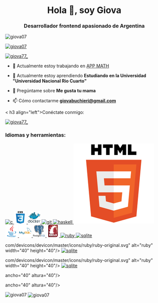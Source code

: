 <h1 align="center">Hola 👋, soy Giova</h1>
<h3 align="center">Desarrollador frontend apasionado de Argentina</h3>

<p align="left"> <img src=" https://komarev.com/ghpvc/?username=giova07&label=Profile%20views&color=0e75b6&style=flat" alt="giova07" /> </p>

<p align="left"> <a href="https:/ /github.com/ryo-ma/github-profile-trofeo"><img src="https://github-perfil-trofeo.vercel.app/?username=giova07" alt="giova07" /></a > </p>

<p align="left"> <a href="https://twitter.com/giova77_" target="blank"><img src="https://img.shields.io/twitter /seguir/giova77_?logo=twitter&style=for-the-badge" alt="giova77_" /></a> </p>

- 🔭 Actualmente estoy trabajando en [APP MATH](https://github.com/GiovA07/SUG)

- 🌱 Actualmente estoy aprendiendo **Estudiando en la Universidad "Universidad Nacional Rio Cuarto"**

- 💬 Pregúntame sobre **Me gusta tu mama**

- 📫 Cómo contactarme **giovabuchieri@gmail.com**

< h3 align="left">Conéctate conmigo:</h3>
<p align="left">
<a href="https://twitter.com/giova77_" target="blank"><img align="center " src="https://raw.githubusercontent.com/rahuldkjain/github-profile-readme-generator/master/src/images/icons/Social/twitter.svg" alt="giova77_" height="30" width= "40" /></a>
</p>

<h3 align="left">Idiomas y herramientas:</h3>
<p align="left"> <a href="https://www.cprogramming.com/" target="_blank" rel="noreferrer"> <img src="https://raw.githubusercontent.com/ devicons/devicon/master/icons/c/c-original.svg" alt="c" width="40" height="40"/> </a> <a href="https://www.w3schools. com/css/" target="_blank" rel="noreferrer"> <img src="https://raw.githubusercontent.com/devicons/devicon/master/icons/css3/css3-original-wordmark.svg" alt ="css3" width="40" height="40"/> </a> <a href="https://www.docker.com/" target="_blank" rel="noreferrer"> <img src ="https://raw.githubusercontent.com/devicons/devicon/master/icons/docker/docker-original-wordmark.svg" alt="docker" width="40" height="40"/> </a> <a href="https: //git-scm.com/" target="_blank" rel="noreferrer"> <img src="https://www.vectorlogo.zone/logos/git-scm/git-scm-icon.svg" alt ="git" width="40" height="40"/> </a> <a href="https://www.haskell.org/" target="_blank" rel="noreferrer"> <img src ="https://upload.wikimedia.org/wikipedia/commons/1/1c/Haskell-Logo.svg" alt="haskell" width="40" height="40"/> </a> <a href ="https://www.w3.org/html/" target="_blank" rel="noreferrer"> <img src="https://raw.githubusercontent.com/devicons/devicon/master/icons/html5/html5-original-wordmark.svg" alt ="html5" ancho="40" altura="40"/> </a> <a href="https://www.java.com" target="_blank" rel="noreferrer"> <img src= "https://raw.githubusercontent.com/devicons/devicon/master/icons/java/java-original.svg" alt="java" width="40" height="40"/> </a> <a href="https://www.mysql.com/" target="_blank" rel="noreferrer"> <img src="https://raw.githubusercontent.com/devicons/devicon/master/icons/mysql/mysql-original-wordmark.svg" alt="mysql" width="40" height="40"/> </a> <a href="https:// www.postgresql.org" target="_blank" rel="noreferrer"> <img src="https://raw.githubusercontent.com/devicons/devicon/master/icons/postgresql/postgresql-original-wordmark.svg" alt="postgresql" width="40" height="40"/> </a> <a href="https://rubyonrails.org" target="_blank" rel="noreferrer"> <img src=" https://raw.githubusercontent.com/devicons/devicon/master/icons/rails/rails-original-wordmark.svg" alt="rails" width="40" height="40"/> </a> <a href="https://www.ruby-lang.org/en/" target="_blank" rel="noreferrer"> <img src="https://raw.githubusercontent.com/devicons /devicon/master/icons/ruby/ruby-original.svg" alt="ruby" width="40" height="40"/> </a> <a href="https://www.sqlite.org /" target="_blank" rel="noreferrer"> <img src="https://www.vectorlogo.zone/logos/sqlite/sqlite-icon.svg" alt="sqlite" width="40" height= "40"/> </a> </p>com/devicons/devicon/master/icons/ruby/ruby-original.svg" alt="ruby" width="40" height="40"/> </a> <a href="https://www. sqlite.org/" target="_blank" rel="noreferrer"> <img src="https://www.vectorlogo.zone/logos/sqlite/sqlite-icon.svg" alt="sqlite" width="40 " altura="40"/> </a> </p>com/devicons/devicon/master/icons/ruby/ruby-original.svg" alt="ruby" width="40" height="40"/> </a> <a href="https://www. sqlite.org/" target="_blank" rel="noreferrer"> <img src="https://www.vectorlogo.zone/logos/sqlite/sqlite-icon.svg" alt="sqlite" width="40 " altura="40"/> </a> </p>ancho="40" altura="40"/> </a> </p>ancho="40" altura="40"/> </a> </p>

<p><img align="left" src="https://github-readme-stats.vercel.app/api/top-langs?username=giova07&show_icons=true&locale=en&layout=compact" alt="giova07" /> </p>

<p> <img align="center" src="https://github-readme-stats.vercel.app/api?username=giova07&show_icons=true&locale=en" alt="giova07" /> </p>

